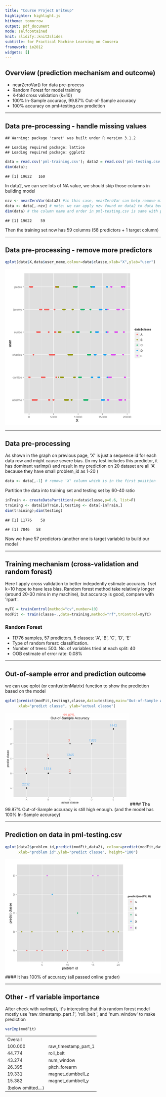 ```yaml
---
title: "Course Project Writeup"
highlighter: highlight.js
hitheme: tomorrow
output: pdf_document
mode: selfcontained
knit: slidify::knit2slides
subtitle: for Practical Machine Learning on Cousera
framework: io2012
widgets: []
---
```


## Overview (prediction mechanism and outcome)

* nearZeroVar() for data pre-process
* Random Forest for model training
* K-fold cross validation (k=10)
* 100% In-Sample accuracy, 99.87% Out-of-Sample accuracy
* 100% accuracy on pml-testing.csv prediction

---

## Data pre-processing - handle missing values

```
## Warning: package 'caret' was built under R version 3.1.2
```

```
## Loading required package: lattice
## Loading required package: ggplot2
```

```r
data = read.csv('pml-training.csv'); data2 = read.csv('pml-testing.csv')
dim(data);
```

```
## [1] 19622   160
```
In data2, we can see lots of NA value, we should skip those columns in building model

```r
nzv <- nearZeroVar(data2) #in this case, nearZeroVar can help remove missing data 
data <- data[,-nzv] # note: we can apply nzv found on data2 to data because
dim(data) # the column name and order in pml-testing.csv is same with pml-training.csv
```

```
## [1] 19622    59
```
Then the training set now has 59 columns (58 predictors + 1 target column)

---

## Data pre-processing - remove more predictors 

```r
qplot(data$X,data$user_name,colour=data$classe,xlab="X",ylab="user")
```

![plot of chunk unnamed-chunk-4](assets/fig/unnamed-chunk-4-1.png) 

---

## Data pre-processing 
As shown in the graph on previous page, 'X' is just a sequence id for each data row and might cause severe bias. (In my test includes this predictor, it has dominant varImp() and result in my prediction on 20 dataset are all 'A' because they have small problem_id as 1-20 ) 

```r
data <- data[,-1] # remove 'X' column which is in the first position 
```
Partition the data into training set and testing set by 60-40 ratio

```r
inTrain <- createDataPartition(y=data$classe,p=0.6, list=F)
training <- data[inTrain,];testing <- data[-inTrain,]
dim(training);dim(testing)
```

```
## [1] 11776    58
```

```
## [1] 7846   58
```
Now we have 57 predictors (another one is target variable) to build our model

---

## Training mechanism (cross-validation and random forest)

Here I apply cross validation to better indepdently estimate accuracy.
I set k=10 hope to have less bias.
Random forest method take relatively longer (around 20-30 mins in my machine), but accuracy is good, compare with 'rpart'.

```r
myTC = trainControl(method="cv",number=10)
modFit <- train(classe~.,data=training,method="rf",trControl=myTC)
```
### Random Forest 

* 11776 samples, 57 predictors, 5 classes: 'A', 'B', 'C', 'D', 'E'
* Type of random forest: classification.
* Number of trees: 500. No. of variables tried at each split: 40
* OOB estimate of  error rate: 0.08%    
    
    


---

## Out-of-sample error and prediction outcome

we can use qplot (or confustionMatrix) function to show the prediction based on the model

```r
qplot(predict(modFit,testing),classe,data=testing,main="Out-of-Sample Accuracy", 
      xlab="predict classe", ylab="actual classe")
```
<img src='figure/confusionMatrixOut.png' width='400px' height='300px'/>
#### The 99.87% Out-of-Sample accuracy is still high enough. (and the model has 100% In-Sample accuracy)

--- 

## Prediction on data in pml-testing.csv

```r
qplot(data2$problem_id,predict(modFit,data2), colour=predict(modFit,data2),
      xlab="problem id",ylab="predict classe", height="100")
```
<img src='figure/predictionResult.png' />
#### It has 100% of accuracy (all passed online grader)

---

## Other - rf variable importance

After check with varImp(), It's interesting that this random forest model mostly use 'raw_timestamp_part_1', 'roll_belt ', and 'num_window' to make prediction 

```r
varImp(modFit)
```
<table>
<tr>
<td>
Overall
</td>
<td></td>
<tr><td>100.000</td><td>raw_timestamp_part_1 </td></tr>
<tr><td>44.774</td><td>roll_belt</td></tr>
<tr><td>43.274</td><td>num_window</td></tr>
<tr><td>26.395</td><td>pitch_forearm</td></tr>
<tr><td>19.331</td><td>magnet_dumbbell_z</td></tr>
<tr><td>15.382</td><td>magnet_dumbbell_y</td></tr>
<tr><td>(below omitted....)</td><td></td></tr>
</table>

